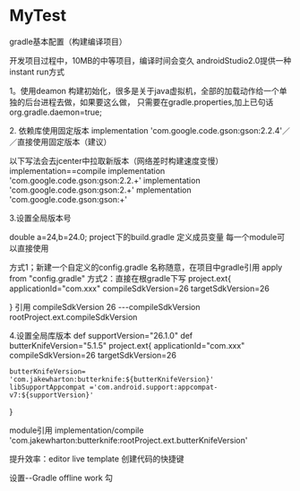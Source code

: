 # MyTest

gradle基本配置（构建编译项目）

开发项目过程中，10MB的中等项目，编译时间会变久 androidStudio2.0提供一种instant run方式

1。使用deamon
构建初始化，很多是关于java虚拟机，全部的加载动作给一个单独的后台进程去做，如果要这么做，
只需要在gradle.properties,加上已句话 org.gradle.daemon=true;

2. 依赖库使用固定版本
 implementation 'com.google.code.gson:gson:2.2.4'／／直接使用固定版本（建议）

 以下写法会去jcenter中拉取新版本（网络差时构建速度变慢） implementation==compile
 implementation 'com.google.code.gson:gson:2.2.+'
 implementation 'com.google.code.gson:gson:2.+'
 mplementation 'com.google.code.gson:gson:+'

3.设置全局版本号

double a=24,b=24.0; project下的build.gradle 定义成员变量
每一个module可以直接使用

方式1；新建一个自定义的config.gradle 名称随意，在项目中gradle引用 apply from "config.gradle"
方式2：直接在根gradle下写
project.ext{
    applicationId="com.xxx"
    compileSdkVersion=26
    targetSdkVersion=26

}
引用 compileSdkVersion 26 ---compileSdkVersion rootProject.ext.compileSdkVersion

4.设置全局库版本
def supportVersion="26.1.0"
def butterKnifeVersion="5.1.5"
project.ext{
    applicationId="com.xxx"
    compileSdkVersion=26
    targetSdkVersion=26

    butterKnifeVersion= 'com.jakewharton:butterknife:${butterKnifeVersion}'
    libSupportAppcompat ='com.android.support:appcompat-v7:${supportVersion}'
}

module引用 implementation/compile 'com.jakewharton:butterknife:rootProject.ext.butterKnifeVersion'


提升效率：editor live template 创建代码的快捷键

设置--Gradle offline work 勾




